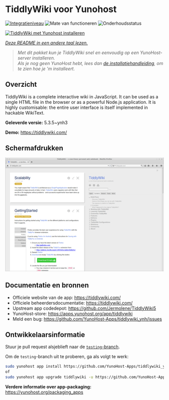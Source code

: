 <!--
NB: Deze README is automatisch gegenereerd door <https://github.com/YunoHost/apps/tree/master/tools/readme_generator>
Hij mag NIET handmatig aangepast worden.
-->

# TiddlyWiki voor Yunohost

[![Integratieniveau](https://dash.yunohost.org/integration/tiddlywiki.svg)](https://ci-apps.yunohost.org/ci/apps/tiddlywiki/) ![Mate van functioneren](https://ci-apps.yunohost.org/ci/badges/tiddlywiki.status.svg) ![Onderhoudsstatus](https://ci-apps.yunohost.org/ci/badges/tiddlywiki.maintain.svg)

[![TiddlyWiki met Yunohost installeren](https://install-app.yunohost.org/install-with-yunohost.svg)](https://install-app.yunohost.org/?app=tiddlywiki)

*[Deze README in een andere taal lezen.](./ALL_README.md)*

> *Met dit pakket kun je TiddlyWiki snel en eenvoudig op een YunoHost-server installeren.*  
> *Als je nog geen YunoHost hebt, lees dan [de installatiehandleiding](https://yunohost.org/install), om te zien hoe je 'm installeert.*

## Overzicht

TiddlyWiki is a complete interactive wiki in JavaScript. It can be used as a single HTML file in the browser or as a powerful Node.js application. It is highly customisable: the entire user interface is itself implemented in hackable WikiText.

**Geleverde versie:** 5.3.5~ynh3

**Demo:** <https://tiddlywiki.com/>

## Schermafdrukken

![Schermafdrukken van TiddlyWiki](./doc/screenshots/screenshot.png)

## Documentatie en bronnen

- Officiele website van de app: <https://tiddlywiki.com/>
- Officiele beheerdersdocumentatie: <https://tiddlywiki.com/>
- Upstream app codedepot: <https://github.com/Jermolene/TiddlyWiki5>
- YunoHost-store: <https://apps.yunohost.org/app/tiddlywiki>
- Meld een bug: <https://github.com/YunoHost-Apps/tiddlywiki_ynh/issues>

## Ontwikkelaarsinformatie

Stuur je pull request alsjeblieft naar de [`testing`-branch](https://github.com/YunoHost-Apps/tiddlywiki_ynh/tree/testing).

Om de `testing`-branch uit te proberen, ga als volgt te werk:

```bash
sudo yunohost app install https://github.com/YunoHost-Apps/tiddlywiki_ynh/tree/testing --debug
of
sudo yunohost app upgrade tiddlywiki -u https://github.com/YunoHost-Apps/tiddlywiki_ynh/tree/testing --debug
```

**Verdere informatie over app-packaging:** <https://yunohost.org/packaging_apps>

